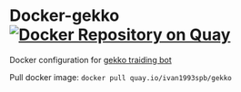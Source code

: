 
# Docker-gekko [![Docker Repository on Quay](https://quay.io/repository/ivan1993spb/gekko/status "Docker Repository on Quay")](https://quay.io/repository/ivan1993spb/gekko)

Docker configuration for [gekko traiding bot](https://github.com/askmike/gekko)

Pull docker image: `docker pull quay.io/ivan1993spb/gekko`

